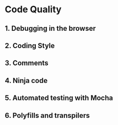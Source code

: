 # Code Quality

## 1. Debugging in the browser

## 2. Coding Style

## 3. Comments

## 4. Ninja code

## 5. Automated testing with Mocha

## 6. Polyfills and transpilers

